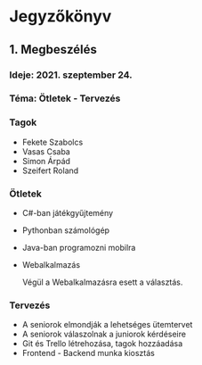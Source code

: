
# Jegyzőkönyv

## 1. Megbeszélés
### Ideje: 2021. szeptember 24.
### Téma: Ötletek - Tervezés
### Tagok
- Fekete Szabolcs
- Vasas Csaba
- Simon Árpád
- Szeifert Roland

### Ötletek
- C#-ban játékgyűjtemény
- Pythonban számológép
- Java-ban programozni mobilra
- Webalkalmazás

  Végül a Webalkalmazásra esett a választás.
  
### Tervezés
- A seniorok elmondják a lehetséges ütemtervet
- A seniorok válaszolnak a juniorok kérdéseire
- Git és Trello létrehozása, tagok hozzáadása
- Frontend - Backend munka kiosztás


